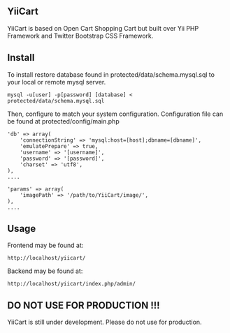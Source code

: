 ## YiiCart

YiiCart is based on Open Cart Shopping Cart but built over Yii PHP Framework and Twitter Bootstrap CSS Framework.

## Install

To install restore database found in protected/data/schema.mysql.sql to your local or remote mysql server.

```
mysql -u[user] -p[password] [database] < protected/data/schema.mysql.sql
```

Then, configure to match your system configuration. Configuration file can be found at protected/config/main.php

```
'db' => array(
    'connectionString' => 'mysql:host=[host];dbname=[dbname]',
    'emulatePrepare' => true,
    'username' => '[username]',
    'password' => '[password]',
    'charset' => 'utf8',
),
....

'params' => array(
    'imagePath' => '/path/to/YiiCart/image/',
),
....
```

## Usage

Frontend may be found at:

```
http://localhost/yiicart/
```

Backend may be found at:

```
http://localhost/yiicart/index.php/admin/
```


## DO NOT USE FOR PRODUCTION !!!

YiiCart is still under development. Please do not use for production.